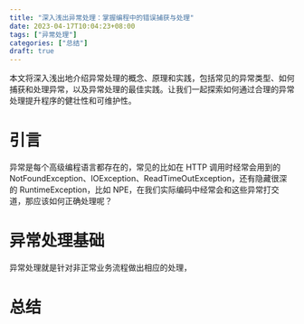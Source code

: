 ```yaml
---
title: "深入浅出异常处理：掌握编程中的错误捕获与处理"
date: 2023-04-17T10:04:23+08:00
tags: ["异常处理"]
categories: ["总结"]
draft: true
---
```


本文将深入浅出地介绍异常处理的概念、原理和实践，包括常见的异常类型、如何捕获和处理异常，以及异常处理的最佳实践。让我们一起探索如何通过合理的异常处理提升程序的健壮性和可维护性。

<!--more-->

# 引言

异常是每个高级编程语言都存在的，常见的比如在 HTTP 调用时经常会用到的 NotFoundException、IOException、ReadTimeOutException，还有隐藏很深的 RuntimeException，比如 NPE，在我们实际编码中经常会和这些异常打交道，那应该如何正确处理呢？

# 异常处理基础

异常处理就是针对非正常业务流程做出相应的处理，

# 总结



